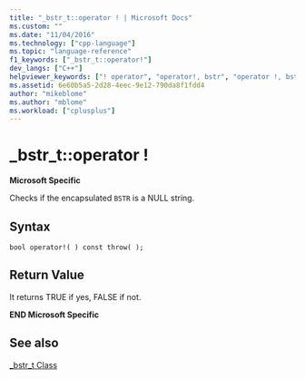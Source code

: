 ```yaml
---
title: "_bstr_t::operator ! | Microsoft Docs"
ms.custom: ""
ms.date: "11/04/2016"
ms.technology: ["cpp-language"]
ms.topic: "language-reference"
f1_keywords: ["_bstr_t::operator!"]
dev_langs: ["C++"]
helpviewer_keywords: ["! operator", "operator!, bstr", "operator !, bstr"]
ms.assetid: 6e60b5a5-2d28-4eec-9e12-790da8f1fdd4
author: "mikeblome"
ms.author: "mblome"
ms.workload: ["cplusplus"]
---
```

# _bstr_t::operator !
**Microsoft Specific**  
  
 Checks if the encapsulated `BSTR` is a NULL string.  
  
## Syntax  
  
```  
bool operator!( ) const throw( );  
```  
  
## Return Value  
 It returns TRUE if yes, FALSE if not.  
  
 **END Microsoft Specific**  
  
## See also  
 [_bstr_t Class](../cpp/bstr-t-class.md)